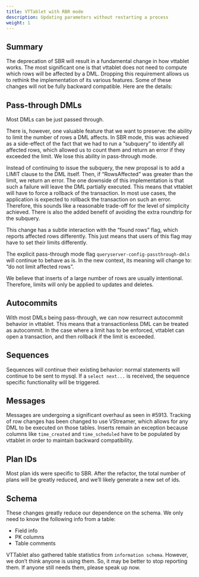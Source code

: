 ```yaml
---
title: VTTablet with RBR mode
description: Updating parameters without restarting a process
weight: 1
---
```

## Summary

The deprecation of SBR will result in a fundamental change in how vttablet works. The most significant one is that vttablet does not need to compute which rows will be affected by a DML. Dropping this requirement allows us to rethink the implementation of its various features. Some of these changes will not be fully backward compatible. Here are the details:

## Pass-through DMLs

Most DMLs can be just passed through.

There is, however, one valuable feature that we want to preserve: the ability to limit the number of rows a DML affects. In SBR mode, this was achieved as a side-effect of the fact that we had to run a “subquery” to identify all affected rows, which allowed us to count them and return an error if they exceeded the limit. We lose this ability in pass-through mode.

Instead of continuing to issue the subquery, the new proposal is to add a LIMIT clause to the DML itself. Then, if “RowsAffected” was greater than the limit, we return an error. The one downside of this implementation is that such a failure will leave the DML partially executed. This means that vttablet will have to force a rollback of the transaction. In most use cases, the application is expected to rollback the transaction on such an error. Therefore, this sounds like a reasonable trade-off for the level of simplicity achieved. There is also the added benefit of avoiding the extra roundtrip for the subquery.

This change has a subtle interaction with the “found rows” flag, which reports affected rows differently. This just means that users of this flag may have to set their limits differently.

The explicit pass-through mode flag `queryserver-config-passthrough-dmls` will continue to behave as is. In the new context, its meaning will change to: “do not limit affected rows”.

We believe that inserts of a large number of rows are usually intentional. Therefore, limits will only be applied to updates and deletes.

## Autocommits

With most DMLs being pass-through, we can now resurrect autocommit behavior in vttablet. This means that a transactionless DML can be treated as autocommit. In the case where a limit has to be enforced, vttablet can open a transaction, and then rollback if the limit is exceeded.

## Sequences

Sequences will continue their existing behavior: normal statements will continue to be sent to mysql. If a `select next...` is received, the sequence specific functionality will be triggered.

## Messages

Messages are undergoing a significant overhaul as seen in #5913. Tracking of row changes has been changed to use VStreamer, which allows for any DML to be executed on those tables. Inserts remain an exception because columns like `time_created` and `time_scheduled` have to be populated by vttablet in order to maintain backward compatibility.

## Plan IDs

Most plan ids were specific to SBR. After the refactor, the total number of plans will be greatly reduced, and we’ll likely generate a new set of ids.

## Schema

These changes greatly reduce our dependence on the schema. We only need to know the following info from a table:

* Field info
* PK columns
* Table comments

VTTablet also gathered table statistics from `information schema`. However, we don’t think anyone is using them. So, it may be better to stop reporting them. If anyone still needs them, please speak up now.
